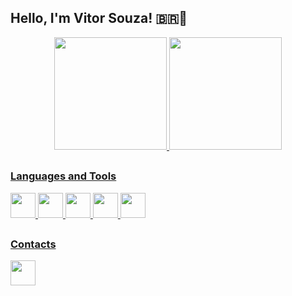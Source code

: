 ## Hello, I'm Vitor Souza! 🇧🇷👋

<div align="center">
  <a href="https://github.com/vitor-csouza">
  <img height="180em" src="https://github-readme-stats.vercel.app/api?username=vitor-csouza&show_icons=true&theme=gotham&include_all_commits=true&count_private=true"/>
  <img height="180em" src="https://github-readme-stats.vercel.app/api/top-langs/?username=vitor-csouza&layout=compact&langs_count=7&theme=gotham"/>
</div>
  
##
  
### Languages and Tools

 <div>
   <img height="40em" src="https://cdn.jsdelivr.net/gh/devicons/devicon/icons/html5/html5-original.svg"/>
   <img height="40em" src="https://cdn.jsdelivr.net/gh/devicons/devicon/icons/css3/css3-original.svg"/>
   <img height="40em" src="https://cdn.jsdelivr.net/gh/devicons/devicon/icons/javascript/javascript-original.svg"/>
   <img height="40em" src="https://cdn.jsdelivr.net/gh/devicons/devicon/icons/java/java-original.svg"/>
   <img height="40em" src="https://cdn.jsdelivr.net/gh/devicons/devicon/icons/python/python-original.svg"/>
 </div>
  
 ##

### Contacts
 
<div>
  <a href="https://www.linkedin.com/in/vitor-souza-55499a1b5/"><img height="40px" src="https://cdn.jsdelivr.net/gh/devicons/devicon/icons/linkedin/linkedin-original.svg" /></a>
 </div>
  

